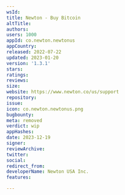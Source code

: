 ```yaml
---
wsId: 
title: Newton - Buy Bitcoin
altTitle: 
authors: 
users: 1000
appId: co.newton.newtonus
appCountry: 
released: 2022-07-22
updated: 2023-01-20
version: '1.3.1'
stars: 
ratings: 
reviews: 
size: 
website: https://www.newton.co/us/support
repository: 
issue: 
icon: co.newton.newtonus.png
bugbounty: 
meta: removed
verdict: wip
appHashes: 
date: 2023-12-19
signer: 
reviewArchive: 
twitter: 
social: 
redirect_from: 
developerName: Newton USA Inc.
features: 

---
```



